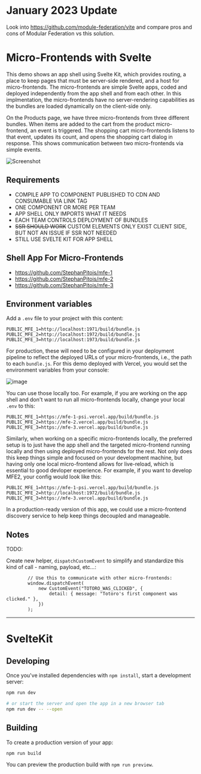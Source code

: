 # January 2023 Update

Look into https://github.com/module-federation/vite and compare pros and cons of Modular Federation vs this solution.

# Micro-Frontends with Svelte

This demo shows an app shell using Svelte Kit, which provides routing, a place to keep pages that must be server-side rendered, and a host
for micro-frontends. The micro-frontends are simple Svelte apps, coded and deployed independently from the app shell and from each other. 
In this implmentation, the micro-frontends have no server-rendering capabilities as the bundles are loaded dynamically on the client-side only.

On the Products page, we have three micro-frontends from three different bundles. When items are added to the cart from the product micro-frontend,
an event is triggered. The shopping cart micro-frontends listens to that event, updates its count, and opens the shopping cart dialog in response. 
This shows communication between two micro-frontends via simple events.

![Screenshot](https://user-images.githubusercontent.com/1167497/208300819-93c30a0c-7401-4aec-a67a-8072486a7e2e.png)

## Requirements

- COMPILE APP TO COMPONENT PUBLISHED TO CDN AND CONSUMABLE VIA LINK TAG 
- ONE COMPONENT OR MORE PER TEAM 
- APP SHELL ONLY IMPORTS WHAT IT NEEDS
- EACH TEAM CONTROLS DEPLOYMENT OF BUNDLES
- ~~SSR SHOULD WORK~~ CUSTOM ELEMENTS ONLY EXIST CLIENT SIDE, BUT NOT AN ISSUE IF SSR NOT NEEDED
- STILL USE SVELTE KIT FOR APP SHELL

## Shell App For Micro-Frontends

- https://github.com/StephanPitois/mfe-1
- https://github.com/StephanPitois/mfe-2
- https://github.com/StephanPitois/mfe-3

## Environment variables

Add a `.env` file to your project with this content:

```
PUBLIC_MFE_1=http://localhost:1971/build/bundle.js
PUBLIC_MFE_2=http://localhost:1972/build/bundle.js
PUBLIC_MFE_3=http://localhost:1973/build/bundle.js
```

For production, these will need to be configured in your deployment pipeline
to reflect the deployed URLs of your micro-frontends, i.e., the path to each
`bundle.js`. For this demo deployed with Vercel, you would set the environment variables from your console:

![image](https://user-images.githubusercontent.com/1167497/208299703-999e67ea-76ec-43cd-bcdd-6b6b0b58b14f.png)

You can use those locally too. For example, if you are working on the app shell and don't want to run all
micro-frontends locally, change your local `.env` to this:

```
PUBLIC_MFE_1=https://mfe-1-psi.vercel.app/build/bundle.js
PUBLIC_MFE_2=https://mfe-2.vercel.app/build/bundle.js
PUBLIC_MFE_3=https://mfe-3.vercel.app/build/bundle.js
```

Similarly, when working on a specific micro-frontends locally, the preferred setup is to just have the app shell and the targeted micro-frontend
running locally and then using deployed micro-frontends for the rest. Not only does this keep things simple and
focused on your development machine, but having only one local micro-frontend allows for live-reload, which is essential
to good devloper experience. For example, if you want to develop MFE2, your config would look like this:

```
PUBLIC_MFE_1=https://mfe-1-psi.vercel.app/build/bundle.js
PUBLIC_MFE_2=http://localhost:1972/build/bundle.js
PUBLIC_MFE_3=https://mfe-3.vercel.app/build/bundle.js
```

In a production-ready version of this app, we could use a micro-frontend discovery service to help keep
things decoupled and manageable.

## Notes

TODO:

Create new helper, `dispatchCustomEvent` to simplify and standardize this kind of call - naming, payload, etc...:

```
		// Use this to communicate with other micro-frontends:
		window.dispatchEvent(
			new CustomEvent("TOTORO_WAS_CLICKED", {
				detail: { message: "Totoro's first component was clicked." },
			})
		);
```

---

# SvelteKit

## Developing

Once you've installed dependencies with `npm install`, start a development server:

```bash
npm run dev

# or start the server and open the app in a new browser tab
npm run dev -- --open
```

## Building

To create a production version of your app:

```bash
npm run build
```

You can preview the production build with `npm run preview`.
